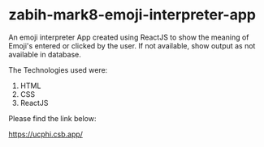 # zabih-mark8-emoji-interpreter-app

An emoji interpreter App created using ReactJS to show the meaning of Emoji's entered or clicked by the user. If not available, show output as not available in database.

The Technologies used were:
1. HTML
2. CSS
3. ReactJS

Please find the link below:

https://ucphi.csb.app/

